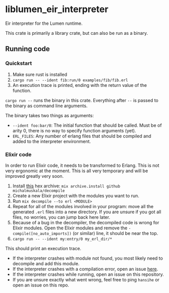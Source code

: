 # liblumen_eir_interpreter

Eir interpreter for the Lumen runtime.

This crate is primarily a library crate, but can also be run as a binary.

## Running code

### Quickstart

1. Make sure rust is installed
2. `cargo run -- --ident fib:run/0 examples/fib/fib.erl`
3. An execution trace is printed, ending with the return value of the function.

`cargo run --` runs the binary in this crate. Everything after `--` is passed to the binary as command line arguments.

The binary takes two things as arguments:

* `--ident foo:bar/0`: The initial function that should be called. Must be of arity 0, there is no way to specify function arguments (yet).
* `ERL_FILES`: Any number of erlang files that should be compiled and added to the interpreter environment.

### Elixir code

In order to run Elixir code, it needs to be transformed to Erlang. This is not very ergonomic at the moment. This is all very temporary and will be improved greatly very soon.

1. Install [this](https://github.com/michalmuskala/decompile) hex archive: `mix archive.install github michalmuskala/decompile`
2. Create a new Elixir project with the modules you want to run.
3. Run `mix decompile --to erl <MODULE>`
4. Repeat for all of the modules involved in your program: move all the generated `.erl` files into a new directory. If you are unsure if you got all files, no worries, you can jump back here later.
5. Because of a bug in the decompiler, the decompiled code is wrong for Elixir modules. Open the Elixir modules and remove the `-compile([no_auto_imports])` (or similar) line, it should be near the top.
6. `cargo run -- --ident my:entry/0 my_erl_dir/*`

This should print an execution trace.
* If the interpreter crashes with module not found, you most likely need to decompile and add this module.
* If the interpreter crashes with a compilation error, open an issue [here](https://github.com/eirproject/eir).
* If the interpreter crashes while running, open an issue on this repository.
* If you are unsure exactly what went wrong, feel free to ping `hansihe` or open an issue on this repo.
